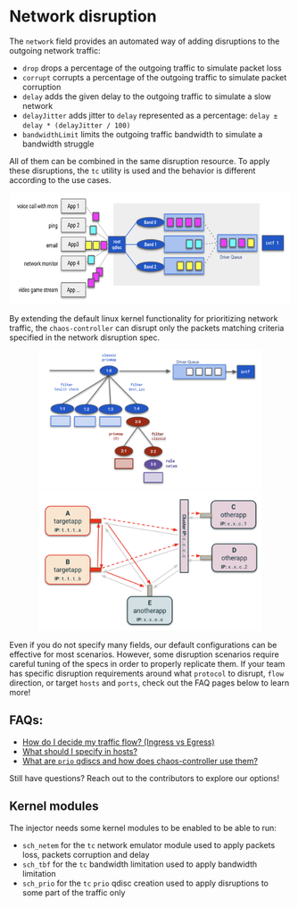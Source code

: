 # Network disruption

The `network` field provides an automated way of adding disruptions to the outgoing network traffic:

* `drop` drops a percentage of the outgoing traffic to simulate packet loss
* `corrupt` corrupts a percentage of the outgoing traffic to simulate packet corruption
* `delay` adds the given delay to the outgoing traffic to simulate a slow network
* `delayJitter` adds jitter to `delay` represented as a percentage: `delay ± delay * (delayJitter / 100)`
* `bandwidthLimit` limits the outgoing traffic bandwidth to simulate a bandwidth struggle

All of them can be combined in the same disruption resource. To apply these disruptions, the `tc` utility is used and the behavior is different according to the use cases.

<p align="center"><kbd>
    <img src="../docs/img/network_prio/pfifo.png" height=200 width=650 />
</kbd></p>

By extending the default linux kernel functionality for prioritizing network traffic, the `chaos-controller` can disrupt only the packets matching criteria specified in the network disruption spec.

<p align="center">
    <kbd>
        <img src="../docs/img/network_prio/traditional_notation.png" height=250 width=400 />
    </kbd>
    <kbd>
        <img src="../docs/img/network_hosts/generic.png" height=250 width=400 />
    </kbd>
</p>

Even if you do not specify many fields, our default configurations can be effective for most scenarios. However, some disruption scenarios require careful tuning of the specs in order to properly replicate them. If your team has specific disruption requirements around what `protocol` to disrupt, `flow` direction, or target `hosts` and `ports`, check out the FAQ pages below to learn more!

## FAQs:

* [How do I decide my traffic flow? (Ingress vs Egress)](/docs/network_disruption_flow.md)
* [What should I specify in hosts?](/docs/network_disruption_hosts.md)
* [What are `prio` qdiscs and how does chaos-controller use them?](/docs/network_disruption_prio.md)

Still have questions? Reach out to the contributors to explore our options!

## Kernel modules

The injector needs some kernel modules to be enabled to be able to run:

* `sch_netem` for the `tc` network emulator module used to apply packets loss, packets corruption and delay
* `sch_tbf` for the `tc` bandwidth limitation used to apply bandwidth limitation
* `sch_prio` for the `tc` `prio` qdisc creation used to apply disruptions to some part of the traffic only
